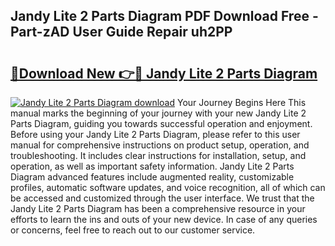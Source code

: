 ## Jandy Lite 2 Parts Diagram PDF Download Free - Part-zAD User Guide Repair uh2PP

# <h2><a href="http://dfnx77.blite.top/?on=Jandy+Lite+2+Parts+Diagram">🔗Download New 👉🔴 Jandy Lite 2 Parts Diagram</a></h2>

[![Jandy Lite 2 Parts Diagram download](https://i.imgur.com/lujVjoI.png)](http://dfnx77.blite.top/?on=Jandy+Lite+2+Parts+Diagram)
Your Journey Begins Here This manual marks the beginning of your journey with your new Jandy Lite 2 Parts Diagram, guiding you towards successful operation and enjoyment. Before using your Jandy Lite 2 Parts Diagram, please refer to this user manual for comprehensive instructions on product setup, operation, and troubleshooting. It includes clear instructions for installation, setup, and operation, as well as important safety information. Jandy Lite 2 Parts Diagram advanced features include augmented reality, customizable profiles, automatic software updates, and voice recognition, all of which can be accessed and customized through the user interface. We trust that the Jandy Lite 2 Parts Diagram has been a comprehensive resource in your efforts to learn the ins and outs of your new device. In case of any queries or concerns, feel free to reach out to our customer service.
